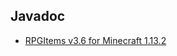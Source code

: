## Javadoc

* [RPGItems v3.6 for Minecraft 1.13.2](https://nyaacat.github.io/NyaaCentral/RPGitems-reloaded/3.6-mc1.13.2/javadoc/)